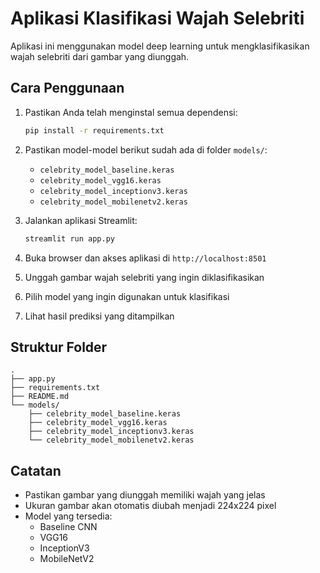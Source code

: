 # Aplikasi Klasifikasi Wajah Selebriti

Aplikasi ini menggunakan model deep learning untuk mengklasifikasikan wajah selebriti dari gambar yang diunggah.

## Cara Penggunaan

1. Pastikan Anda telah menginstal semua dependensi:
   ```bash
   pip install -r requirements.txt
   ```

2. Pastikan model-model berikut sudah ada di folder `models/`:
   - `celebrity_model_baseline.keras`
   - `celebrity_model_vgg16.keras`
   - `celebrity_model_inceptionv3.keras`
   - `celebrity_model_mobilenetv2.keras`

3. Jalankan aplikasi Streamlit:
   ```bash
   streamlit run app.py
   ```

4. Buka browser dan akses aplikasi di `http://localhost:8501`

5. Unggah gambar wajah selebriti yang ingin diklasifikasikan

6. Pilih model yang ingin digunakan untuk klasifikasi

7. Lihat hasil prediksi yang ditampilkan

## Struktur Folder
```
.
├── app.py
├── requirements.txt
├── README.md
└── models/
    ├── celebrity_model_baseline.keras
    ├── celebrity_model_vgg16.keras
    ├── celebrity_model_inceptionv3.keras
    └── celebrity_model_mobilenetv2.keras
```

## Catatan
- Pastikan gambar yang diunggah memiliki wajah yang jelas
- Ukuran gambar akan otomatis diubah menjadi 224x224 pixel
- Model yang tersedia:
  - Baseline CNN
  - VGG16
  - InceptionV3
  - MobileNetV2 